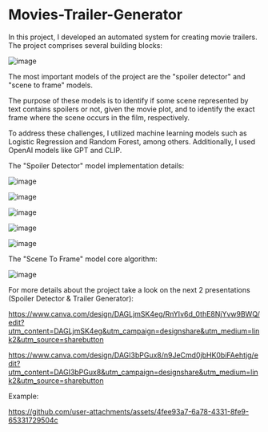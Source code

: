 # Movies-Trailer-Generator
In this project, I developed an automated system for creating movie trailers. The project comprises several building blocks:

![image](https://github.com/user-attachments/assets/30654fb8-1ad4-4445-a688-eeebc53d675c)


The most important models of the project are the "spoiler detector" and "scene to frame" models. 

The purpose of these models is to identify if some scene represented by text contains spoilers or not, given the movie plot, and to identify the exact frame where the scene occurs in the film, respectively.

To address these challenges, I utilized machine learning models such as Logistic Regression and Random Forest, among others. Additionally, I used OpenAI models like GPT and CLIP.

The "Spoiler Detector" model implementation details: 

![image](https://github.com/user-attachments/assets/9066453e-e783-4e90-96b0-605ede1ebfdd)


![image](https://github.com/user-attachments/assets/db190752-34ce-4803-845a-a5c382034d40)


![image](https://github.com/user-attachments/assets/c17e7a1c-8ce9-4e5e-8d7b-81e761810646)


![image](https://github.com/user-attachments/assets/c968d0cf-dcb3-417e-85c5-c3b8c41a4c5e)


  ![image](https://github.com/user-attachments/assets/83639a3d-344f-4dcd-aef8-f724d6338dca)


The "Scene To Frame" model core algorithm:  

![image](https://github.com/user-attachments/assets/f04822e9-44b3-4b6d-b063-d8f0a5f0e350)


For more details about the project take a look on the next 2 presentations (Spoiler Detector & Trailer Generator): 


https://www.canva.com/design/DAGLjmSK4eg/RnYIv6d_0thE8NjYvw9BWQ/edit?utm_content=DAGLjmSK4eg&utm_campaign=designshare&utm_medium=link2&utm_source=sharebutton


https://www.canva.com/design/DAGI3bPGux8/n9JeCmd0jbHK0biFAehtjg/edit?utm_content=DAGI3bPGux8&utm_campaign=designshare&utm_medium=link2&utm_source=sharebutton

Example: 

https://github.com/user-attachments/assets/4fee93a7-6a78-4331-8fe9-65331729504c

